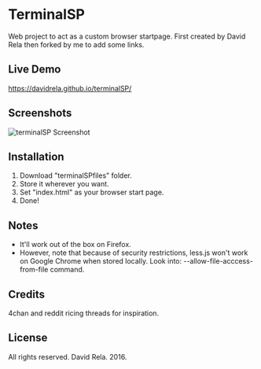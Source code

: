 # TerminalSP
Web project to act as a custom browser startpage.
First created by David Rela then forked by me to add some links.
## Live Demo
https://davidrela.github.io/terminalSP/

## Screenshots
![terminalSP Screenshot](/terminalSPfiles/Screenshot.jpg?raw=true "")

## Installation
1. Download "terminalSPfiles" folder.
2. Store it wherever you want.
3. Set "index.html" as your browser start page.
4. Done!

## Notes
- It'll work out of the box on Firefox.
- However, note that because of security restrictions, less.js won't work on Google Chrome when stored locally. Look into: --allow-file-acccess-from-file command.

## Credits
4chan and reddit ricing threads for inspiration.

## License
All rights reserved. David Rela. 2016.
